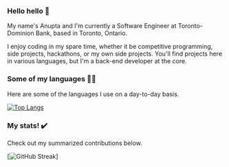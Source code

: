 ### Hello hello 👋

My name's Anupta and I'm currently a Software Engineer at Toronto-Dominion Bank, based in Toronto, Ontario.

I enjoy coding in my spare time, whether it be competitive programming, side projects, hackathons, or my own side projects. You'll find projects here in various languages, but I'm a back-end developer at the core.

### Some of my languages 👨‍🚀

Here are some of the languages I use on a day-to-day basis.

[![Top Langs](https://github-readme-stats.vercel.app/api/top-langs/?username=noopta&layout=pie&theme=dracula&exclude_repo=course_scheduler,noopta.github.io,Portfolio,e-commerce-site,OldPortfolioPage)](https://github.com/anuraghazra/github-readme-stats)

### My stats! ✔️

Check out my summarized contributions below.

[![GitHub Streak](https://github-readme-streak-stats.herokuapp.com?user=noopta&theme=dracula&card_width=700)]
<!--
**noopta/noopta** is a ✨ _special_ ✨ repository because its `README.md` (this file) appears on your GitHub profile.

Here are some ideas to get you started:

- 🔭 I’m currently working on ...
- 🌱 I’m currently learning ...
- 👯 I’m looking to collaborate on ...
- 🤔 I’m looking for help with ...
- 💬 Ask me about ...
- 📫 How to reach me: ...
- 😄 Pronouns: ...
- ⚡ Fun fact: ...
-->
